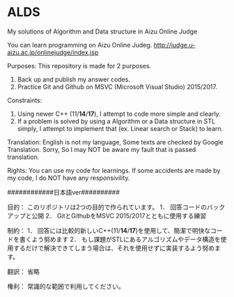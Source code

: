 # ALDS
My solutions of Algorithm and Data structure in Aizu Online Judge

You can learn programming on Aizu Online Judeg. 
http://judge.u-aizu.ac.jp/onlinejudge/index.jsp


Purposes:
This repository is made for 2 purposes.
1. Back up and publish my answer codes.
2. Practice Git and Github on MSVC (Microsoft Visual Studio) 2015/2017.

Constraints:
1. Using newer C++ (11/**14**/**17**), I attempt to code more simple and clearly.
2. If a problem is solved by using a Algorithm or a Data structure in STL simply,
  I attempt to implement that (ex. Linear search or Stack) to learn.

Translation:
English is not my language, Some texts are checked by Google Translation. 
Sorry, So I may NOT be aware my fault  that is passed translation.

Rights:
You can use my code for learnings.
If some accidents are made by my code, I do NOT have any responsivility. 

############日本語ver##########

目的：
このリポジトリは2つの目的で作られています。
1． 回答コードのバックアップと公開
2． GitとGithubをMSVC 2015/2017とともに使用する練習

制約：
1． 回答には比較的新しいC++(11/**14**/**17**)を使用して、簡潔で明快なコードを書くよう努めます
2． もし課題がSTLにあるアルゴリズムやデータ構造を使用するだけで解決できてしまう場合は、それを使用せずに実装するよう努めます。

翻訳：
省略

権利：
常識的な範囲で利用してください。
